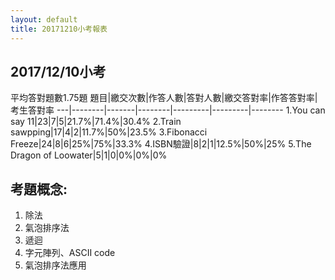 ```yaml
---
layout: default
title: 20171210小考報表
---
```


## 2017/12/10小考
平均答對題數1.75題
題目|繳交次數|作答人數|答對人數|繳交答對率|作答答對率|考生答對率
---|--------|-------|--------|---------|---------|--------
1.You can say 11|23|7|5|21.7%|71.4%|30.4%
2.Train sawpping|17|4|2|11.7%|50%|23.5%
3.Fibonacci Freeze|24|8|6|25%|75%|33.3%
4.ISBN驗證|8|2|1|12.5%|50%|25%
5.The Dragon of Loowater|5|1|0|0%|0%|0%
  
## 考題概念:
1. 除法
2. 氣泡排序法
3. 遞迴
4. 字元陣列、ASCII code
5. 氣泡排序法應用
